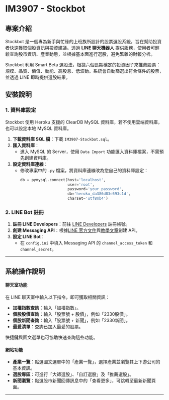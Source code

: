 # IM3907 - Stockbot

## 專案介紹
Stockbot 是一個專為新手與忙碌的上班族所設計的股票選股系統，旨在幫助投資者快速獲取個股資訊與投資建議。透過 **LINE 聊天機器人** 提供服務，使用者可輕鬆查詢股市資訊、產業動態，並根據基本面進行選股，避免繁雜的財報分析。

Stockbot 利用 Smart Beta 選股法，根據六個長期穩定的投資因子來推薦股票：規模、品質、價值、動能、高股息、低波動。系統會自動篩選出符合條件的股票，並透過 LINE 即時提供選股結果。

## 安裝說明



### 1. 資料庫設定
Stockbot 使用 Heroku 支援的 ClearDB MySQL 資料庫，若不使用雲端資料庫，也可以設定本地 MySQL 資料庫。

1. **下載資料庫 SQL 檔**：下載 `IM3907-Stockbot.sql`。
2. **匯入資料庫**：
   - 進入 MySQL 的 Server，使用 `Data Import` 功能匯入資料庫檔案，不需預先創建資料庫。
3. **設定資料庫連線**：
   - 修改專案中的 `.py` 檔案，將資料庫連線改為您自己的資料庫設定：
     ```python
     db = pymysql.connect(host='localhost',
                          user='root',
                          password='your_password',
                          db='heroku_da386d83e593c1d',
                          charset='utf8mb4')
     ```

### 2. LINE Bot 註冊
1. **註冊 LINE Developers**：前往 [LINE Developers](https://developers.line.biz/zh-hant/) 註冊帳號。
2. **創建 Messaging API**：根據[LINE 官方文件](https://ithelp.ithome.com.tw/m/articles/10216620)與[教學文章](https://ithelp.ithome.com.tw/m/articles/10217350)創建 API。
3. **設定 LINE Bot**：
   - 在 `config.ini` 中填入 Messaging API 的 `channel_access_token` 和 `channel_secret`。

---

## 系統操作說明

#### 聊天室功能
在 LINE 聊天室中輸入以下指令，即可獲取相關資訊：
- **加權指數查詢**：輸入「加權指數」。
- **個股股價查詢**：輸入「股票號 + 股價」，例如「2330股價」。
- **個股新聞查詢**：輸入「股票號 + 新聞」，例如「2330新聞」。
- **最愛清單**：查詢已加入最愛的股票。

快捷鍵與圖文選單也可協助快速查詢這些功能。

#### 網站功能
- **產業一覽**：點選圖文選單中的「產業一覽」，選擇產業並瀏覽其上下游公司的基本資訊。
- **選股專區**：可進行「大師選股」、「自訂選股」及「推薦選股」。
- **新聞瀏覽**：點選股市新聞回傳訊息中的「查看更多」，可跳轉至最新新聞頁面。

---


